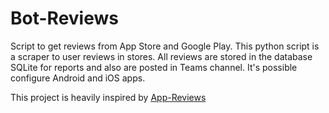 # Bot-Reviews
Script to get reviews from App Store and Google Play. This python script is a scraper to user reviews in stores. All reviews are stored in the database SQLite for reports and also are posted in Teams channel. It's possible configure Android and iOS apps. 

This project is heavily inspired by [App-Reviews](#%20Bot-Reviews%20Script%20to%20get%20reviews%20from%20App%20Store%20and%20Google%20Play.%20This%20python%20script%20is%20a%20scraper%20to%20user%20reviews%20in%20stores.%20All%20reviews%20are%20stored%20in%20the%20database%20SQLite%20for%20reports%20and%20also%20are%20posted%20in%20Teams%20channel.%20It%27s%20possible%20configure%20Android%20and%20iOS%20apps.%20%20%20This%20project%20is%20heavily%20inspired%20by%20https://github.com/armanso/app-reviews)
